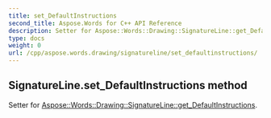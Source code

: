 ```yaml
---
title: set_DefaultInstructions
second_title: Aspose.Words for C++ API Reference
description: Setter for Aspose::Words::Drawing::SignatureLine::get_DefaultInstructions. 
type: docs
weight: 0
url: /cpp/aspose.words.drawing/signatureline/set_defaultinstructions/
---
```

## SignatureLine.set_DefaultInstructions method


Setter for [Aspose::Words::Drawing::SignatureLine::get_DefaultInstructions](./get_defaultinstructions/).

